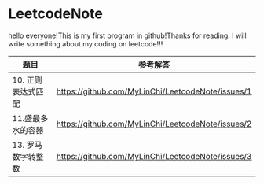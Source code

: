 # LeetcodeNote
hello everyone!This is my first program in github!Thanks for reading.
I will write something about my coding on leetcode!!!


|题目|参考解答|
|----|------|
|10. 正则表达式匹配|<https://github.com/MyLinChi/LeetcodeNote/issues/1>|
|11.盛最多水的容器|<https://github.com/MyLinChi/LeetcodeNote/issues/2>|
|13. 罗马数字转整数|<https://github.com/MyLinChi/LeetcodeNote/issues/3>|

